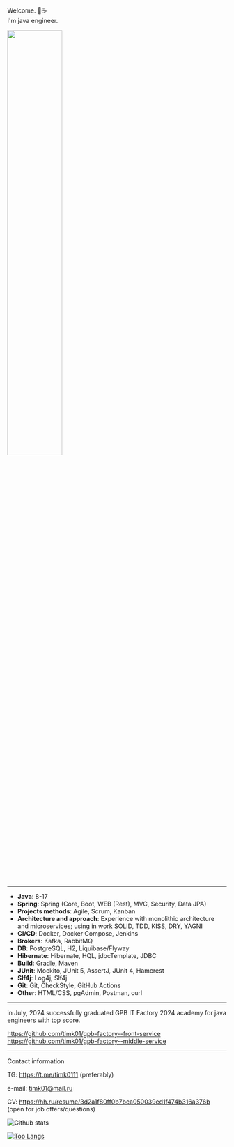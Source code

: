 Welcome. :open_hands::coffee:  
I'm java engineer. 

<img src="https://github.com/timk01/timk01/assets/25296074/f7a76d65-1e8c-4c4a-afe2-d0a4342129c6" width="50%" height="50%"/>
<br />

***

- **Java**: 8-17 
- **Spring**: Spring (Core, Boot, WEB (Rest), MVC, Security, Data JPA)
- **Projects methods**: Agile, Scrum, Kanban
- **Architecture and approach**: Experience with monolithic architecture and microservices; using in work SOLID, TDD, KISS, DRY, YAGNI
- **CI/CD**: Docker, Docker Compose, Jenkins
- **Brokers**: Kafka, RabbitMQ
- **DB**: PostgreSQL, H2, Liquibase/Flyway
- **Hibernate**: Hibernate, HQL, jdbcTemplate, JDBC
- **Build**: Gradle, Maven
- **JUnit**: Mockito, JUnit 5, AssertJ, JUnit 4, Hamcrest
- **Slf4j**: Log4j, Slf4j
- **Git**: Git, СheckStyle, GitHub Actions
- **Other**: HTML/CSS, pgAdmin, Postman, curl

***

in July, 2024 successfully graduated GPB IT Factory 2024 academy for java engineers with top score.  

https://github.com/timk01/gpb-factory--front-service    
https://github.com/timk01/gpb-factory--middle-service  

***

Contact information

TG: https://t.me/timk0111 (preferably)

e-mail: timk01@mail.ru

CV: https://hh.ru/resume/3d2a1f80ff0b7bca050039ed1f474b316a376b (open for job offers/questions)

![Github stats](https://github-readme-stats.vercel.app/api?username=timk01&hide=stars,prs,issues,contribs)

[![Top Langs](https://github-readme-stats.vercel.app/api/top-langs/?username=timk01&layout=compact)](https://github.com/timk01/github-readme-stats)


